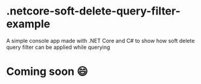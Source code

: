 # .netcore-soft-delete-query-filter-example
A simple console app made with .NET Core and C# to show how soft delete query filter can be applied while querying
# Coming soon 😄
